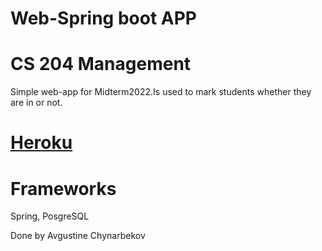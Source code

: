 # Web-Spring boot APP
# CS 204 Management 

Simple web-app for Midterm2022.Is used to mark students whether they are in or not. 

# [Heroku](https://web-spring-avgustine.herokuapp.com/)

# Frameworks 
Spring, PosgreSQL

Done by Avgustine Chynarbekov

